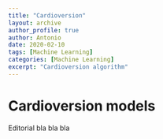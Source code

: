 ```yaml
---
title: "Cardioversion"
layout: archive
author_profile: true
author: Antonio
date: 2020-02-10
tags: [Machine Learning]
categories: [Machine Learning]
excerpt: "Cardioversion algorithm"
---
```

# Cardioversion models

Editorial bla bla bla